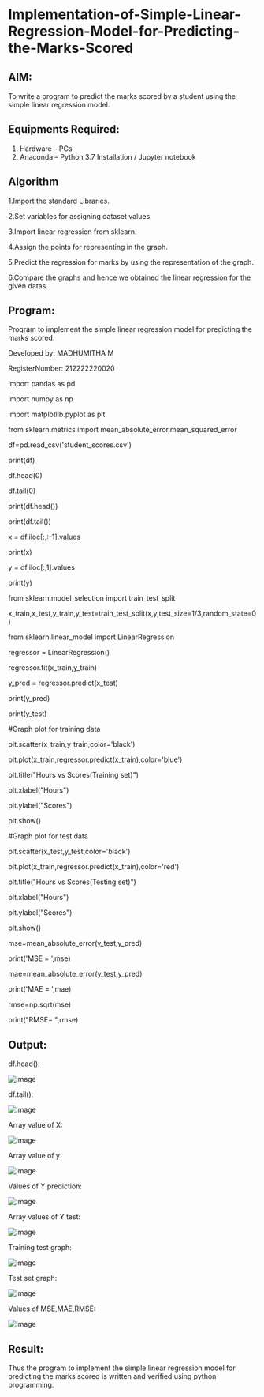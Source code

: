 # Implementation-of-Simple-Linear-Regression-Model-for-Predicting-the-Marks-Scored

## AIM:
To write a program to predict the marks scored by a student using the simple linear regression model.

## Equipments Required:
1. Hardware – PCs
2. Anaconda – Python 3.7 Installation / Jupyter notebook

## Algorithm
 1.Import the standard Libraries.
 
 2.Set variables for assigning dataset values. 
 
 3.Import linear regression from sklearn.
 
 4.Assign the points for representing in the graph. 
 
 5.Predict the regression for marks by using the representation of the graph. 
 
 6.Compare the graphs and hence we obtained the linear regression for the given datas.

## Program:

Program to implement the simple linear regression model for predicting the marks scored.

Developed by: MADHUMITHA M

RegisterNumber: 212222220020

import pandas as pd

import numpy as np

import matplotlib.pyplot as plt

from sklearn.metrics import mean_absolute_error,mean_squared_error

df=pd.read_csv('student_scores.csv')

print(df)

df.head(0)

df.tail(0)

print(df.head())

print(df.tail())

x = df.iloc[:,:-1].values

print(x)

y = df.iloc[:,1].values

print(y)

from sklearn.model_selection import train_test_split

x_train,x_test,y_train,y_test=train_test_split(x,y,test_size=1/3,random_state=0)

from sklearn.linear_model import LinearRegression

regressor = LinearRegression()

regressor.fit(x_train,y_train)

y_pred = regressor.predict(x_test)

print(y_pred)

print(y_test)

#Graph plot for training data

plt.scatter(x_train,y_train,color='black')

plt.plot(x_train,regressor.predict(x_train),color='blue')

plt.title("Hours vs Scores(Training set)")

plt.xlabel("Hours")

plt.ylabel("Scores")

plt.show()

#Graph plot for test data

plt.scatter(x_test,y_test,color='black')

plt.plot(x_train,regressor.predict(x_train),color='red')

plt.title("Hours vs Scores(Testing set)")

plt.xlabel("Hours")

plt.ylabel("Scores")

plt.show()

mse=mean_absolute_error(y_test,y_pred)

print('MSE = ',mse)

mae=mean_absolute_error(y_test,y_pred)

print('MAE = ',mae)

rmse=np.sqrt(mse)

print("RMSE= ",rmse)


## Output:

df.head():

![image](https://github.com/Madhumithamahendran/Implementation-of-Simple-Linear-Regression-Model-for-Predicting-the-Marks-Scored/assets/119394403/6aeec917-c56c-4741-9741-26f42dbfa9e7)

df.tail():

![image](https://github.com/Madhumithamahendran/Implementation-of-Simple-Linear-Regression-Model-for-Predicting-the-Marks-Scored/assets/119394403/c127470f-fab0-414d-be01-67df80d4ff09)

Array value of X:

![image](https://github.com/Madhumithamahendran/Implementation-of-Simple-Linear-Regression-Model-for-Predicting-the-Marks-Scored/assets/119394403/c70beb04-7682-426b-bc05-05a4ff5f863c)

Array value of y:

![image](https://github.com/Madhumithamahendran/Implementation-of-Simple-Linear-Regression-Model-for-Predicting-the-Marks-Scored/assets/119394403/939108fe-4bc5-4647-ba57-b17c81d9a902)

Values of Y prediction:

![image](https://github.com/Madhumithamahendran/Implementation-of-Simple-Linear-Regression-Model-for-Predicting-the-Marks-Scored/assets/119394403/3ecd163a-8a80-463a-bbdb-bb93848c474c)

Array values of Y test:

![image](https://github.com/Madhumithamahendran/Implementation-of-Simple-Linear-Regression-Model-for-Predicting-the-Marks-Scored/assets/119394403/0c045513-a925-49b6-b339-5e9ec953d0a2)

Training test graph:

![image](https://github.com/Madhumithamahendran/Implementation-of-Simple-Linear-Regression-Model-for-Predicting-the-Marks-Scored/assets/119394403/c49a589e-2d68-4e2a-bf8e-572430197aac)

Test set graph:

![image](https://github.com/Madhumithamahendran/Implementation-of-Simple-Linear-Regression-Model-for-Predicting-the-Marks-Scored/assets/119394403/90a30d69-3adb-4bf2-a800-6847a73729da)

Values of MSE,MAE,RMSE:

![image](https://github.com/Madhumithamahendran/Implementation-of-Simple-Linear-Regression-Model-for-Predicting-the-Marks-Scored/assets/119394403/b5f5b6ae-9cda-44a2-b252-fb8d51e4ea89)


## Result:
Thus the program to implement the simple linear regression model for predicting the marks scored is written and verified using python programming.
